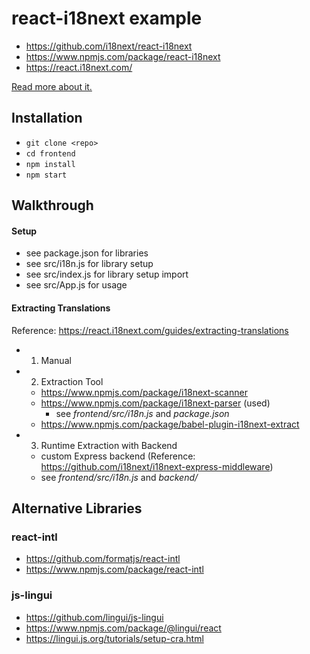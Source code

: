 # react-i18next example

- https://github.com/i18next/react-i18next
- https://www.npmjs.com/package/react-i18next
- https://react.i18next.com/

[Read more about it.](https://www.robinwieruch.de/react-internationalization)

## Installation

- `git clone <repo>`
- `cd frontend`
- `npm install`
- `npm start`

## Walkthrough

#### Setup

- see package.json for libraries
- see src/i18n.js for library setup
- see src/index.js for library setup import
- see src/App.js for usage

#### Extracting Translations

Reference: https://react.i18next.com/guides/extracting-translations

- 1. Manual

- 2. Extraction Tool

  - https://www.npmjs.com/package/i18next-scanner
  - https://www.npmjs.com/package/i18next-parser (used)
    - see _frontend/src/i18n.js_ and _package.json_
  - https://www.npmjs.com/package/babel-plugin-i18next-extract

- 3. Runtime Extraction with Backend

  - custom Express backend (Reference: https://github.com/i18next/i18next-express-middleware)
  - see _frontend/src/i18n.js_ and _backend/_

## Alternative Libraries

### react-intl

- https://github.com/formatjs/react-intl
- https://www.npmjs.com/package/react-intl

### js-lingui

- https://github.com/lingui/js-lingui
- https://www.npmjs.com/package/@lingui/react
- https://lingui.js.org/tutorials/setup-cra.html
